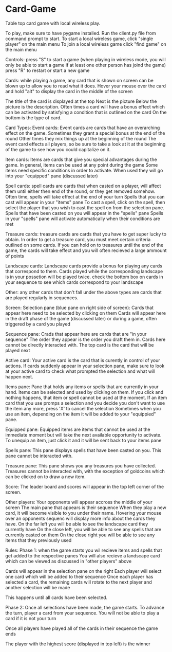 # Card-Game
Table top card game with local wireless play.

To play, make sure to have pygame installed. Run the client.py file from command prompt to start.
To start a local wireless game, click "single player" on the main menu
To join a local wireless game click "find game" on the main menu

Controls:
  press "S" to start a game (when playing in wireless mode, you will only be able to start a game if at least one other person has joind the game)
  press "R" to restart or start a new game
  
Cards:
  while playing a game, any card that is shown on screen can be blown up to allow you to read what it does.
  Hover your mouse over the card and hold "alt" to display the card in the middle of the screen
  
  The title of the card is displayed at the top
  Next is the picture
  Below the picture is the description.
  Often times a card will have a bonus effect which can be activated by satisfying a condition that is outlined on the card
  On the bottom is the type of card.
  
Card Types:
  Event cards:
    Event cards are cards that have an overarching effect on the game.
    Sometimes they grant a special bonus at the end of the round
    Other times they mix things up at the beginning of the round
    The event card effects all players, so be sure to take a look at it at the beginning of the game to see how you could capitalize on it.
    
  Item cards:
    Items are cards that give you special advantages during the game.
    In general, items can be used at any point during the game
    Some items need specific conditions in order to activate. When used they will go into your "equipped" pane (discussed later)
    
  Spell cards:
    spell cards are cards that when casted on a player, will affect them until either then end of the round, or they get removed somehow.
    Often time, spells will take effect at the end of your turn
    Spells that you can cast will appear in your "items" pane
    To cast a spell, click on the spell, then select the player that you wish to cast the spell on from the selection pane.
    Spells that have been casted on you will appear in the "spells" pane
    Spells in your "spells" pane will activate automatically when their conditions are met
    
  Treasure cards:
    treasure cards are cards that you have to get super lucky to obtain.
    In order to get a treasure card, you must meet certain criteria outlined on some cards.
    If you can hold on to treasures until the end of the game, the cards will take effect and you will often recieved a large ammount of points
    
  Landscape cards:
    Landscape cards provide a bonus for playing any cards that correspond to them.
    Cards played while the corresponding landscape is in your possetion will be played twice.
    check the bottom box on cards in your sequence to see which cards correspond to your landscape
    
  Other:
    any other cards that don't fall under the above types are cards that are played regularly in sequences.

Screen:
  Selection pane (blue pane on right side of screen):
    Cards that appear here need to be selected by clicking on them
    Cards will appear here in the draft phase of the game (discussed later) or during a game, often triggered by a card you played
    
  Sequence pane:
    Crads that appear here are cards that are "in your sequence" The order they appear is the order you draft them in.
    Cards here cannot be directly interacted with.
    The top card is the card that will be played next
    
  Active card:
    Your active card is the card that is curently in control of your actions.
    If cards suddenly appear in your selection pane, make sure to look at your active card to check what prompted the selection and what will happen next.
    
  Items pane:
    Pane that holds any items or spells that are currently in your hand.
    Items can be selected and used by clicking on them.
    If you click and nothing happens, that item or spell cannot be used at the moment.
    If an item card that you use promps a selection and you decide you don't want to use the item any more, press 'X' to cancel the selection
    Sometimes when you use an item, depending on the item it will be added to your "equippied" pane.
  
  Equipped pane:
    Equipped items are items that cannot be used at the immediate moment but will take the next available opportunity to activate. 
    To unequip an item, just click it and it will be sent back to your items pane
    
  Spells pane:
    This pane displays spells that have been casted on you.
    This pane cannot be interacted with.
  
  Treasure pane:
    This pane shows you any treasures you have collected.
    Treasures cannot be interacted with, with the exception of goldcoins which can be clicked on to draw a new item.
    
  Score:
    The leader board and scores will appear in the top left corner of the screen.
    
  Other players:
    Your opponents will appear accross the middle of your screen
    The main pane that appears is their sequence
    When they play a new card, it will become visible to you under their name.
    Hovering your mouse over an opponents sequenc will display more info about the cards they have.
    On the far left you will be able to see the landscape card they currently have
    On the close left, you will be able to see any spells that are currently casted on them
    On the close right you will be able to see any items that they previously used

Rules:
Phase 1:
  when the game starts you wil recieve items and spells that get added to the respective panes
  You will also recieve a landscape card which can be viewed as discussed in "other players" above
  
  Cards will appear in the selection pane on the right
  Each player will select one card which will be added to their sequence
  Once each player has selected a card, the remaining cards will rotate to the next player and another selection will be made
  
  This happens until all cards have been selected.
  
Phase 2:
  Once all selections have been made, the game starts.
  To advance the turn, player a card from your sequence.
  You will not be able to play a card if it is not your turn
  
  Once all players have played all of the cards in their sequence the game ends
  
  The player with the highest score (displayed in top left) is the winner






























